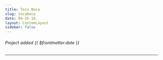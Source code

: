 ```yaml
---
title: Toca Boca
slug: tocaboca
date: 04-25-18
layout: CustomLayout
sidebar: false
---
```

<ApiPostHero/>

###### Project added {{ $frontmatter.date }}

<ApiPost/>

---

<ApiPostList/>